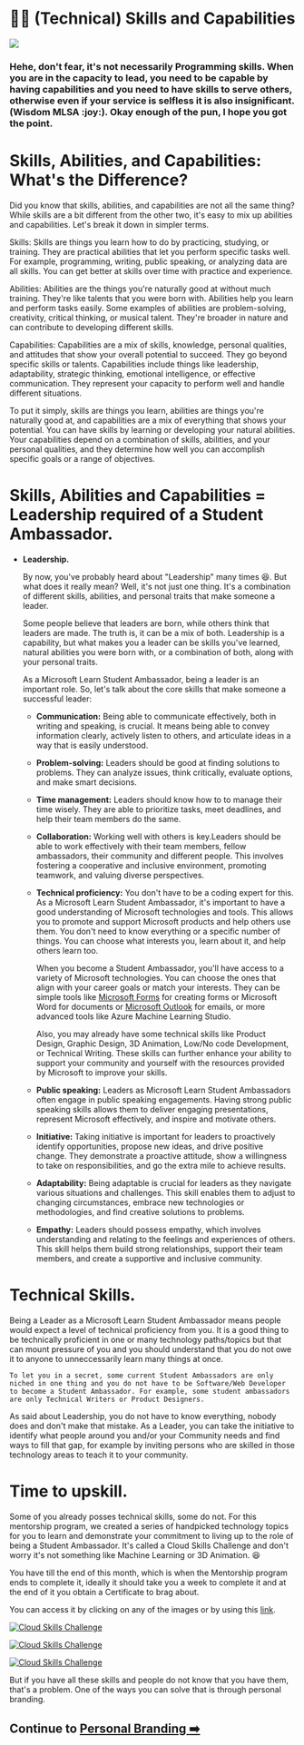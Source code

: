 # :ok_woman: (Technical) Skills and Capabilities

<img src="./../images/MLSA-MP-Skills.gif"><br>

<h3> Hehe, don't fear, it's not necessarily Programming skills. When you are in the capacity to lead, you need to be capable by having capabilities and you need to have skills to serve others, otherwise even if your service is selfless it is also insignificant. (Wisdom MLSA :joy:). Okay enough of the pun, I hope you got the point.  <h3>

# Skills, Abilities, and Capabilities: What's the Difference?

Did you know that skills, abilities, and capabilities are not all the same thing? While skills are a bit different from the other two, it's easy to mix up abilities and capabilities. Let's break it down in simpler terms.

Skills: Skills are things you learn how to do by practicing, studying, or training. They are practical abilities that let you perform specific tasks well. For example, programming, writing, public speaking, or analyzing data are all skills. You can get better at skills over time with practice and experience.

Abilities: Abilities are the things you're naturally good at without much training. They're like talents that you were born with. Abilities help you learn and perform tasks easily. Some examples of abilities are problem-solving, creativity, critical thinking, or musical talent. They're broader in nature and can contribute to developing different skills.

Capabilities: Capabilities are a mix of skills, knowledge, personal qualities, and attitudes that show your overall potential to succeed. They go beyond specific skills or talents. Capabilities include things like leadership, adaptability, strategic thinking, emotional intelligence, or effective communication. They represent your capacity to perform well and handle different situations.

To put it simply, skills are things you learn, abilities are things you're naturally good at, and capabilities are a mix of everything that shows your potential. You can have skills by learning or developing your natural abilities. Your capabilities depend on a combination of skills, abilities, and your personal qualities, and they determine how well you can accomplish specific goals or a range of objectives.

# Skills, Abilities and Capabilities = Leadership required of a Student Ambassador. 

- **Leadership.**

    By now, you've probably heard about "Leadership" many times :laughing:. But what does it really mean? Well, it's not just one thing. It's a combination of different skills, abilities, and personal traits that make someone a leader.

    Some people believe that leaders are born, while others think that leaders are made. The truth is, it can be a mix of both. Leadership is a capability, but what makes you a leader can be skills you've learned, natural abilities you were born with, or a combination of both, along with your personal traits.

    As a Microsoft Learn Student Ambassador, being a leader is an important role. So, let's talk about the core skills that make someone a successful leader:

    - **Communication:** Being able to communicate effectively, both in writing and speaking, is crucial. It means being able to convey information clearly, actively listen to others, and articulate ideas in a way that is easily understood.
  
    - **Problem-solving:** Leaders should be good at finding solutions to problems. They can analyze issues, think critically, evaluate options, and make smart decisions.
  
    - **Time management:** Leaders should know how to to manage their time wisely. They are able to prioritize tasks, meet deadlines, and help their team members do the same.
  
    - **Collaboration:** Working well with others is key.Leaders should be able to work effectively with their team members, fellow ambassadors, their community and different people. This involves fostering a cooperative and inclusive environment, promoting teamwork, and valuing diverse perspectives.
  
    - **Technical proficiency:** You don't have to be a coding expert for this. As a Microsoft Learn Student Ambassador, it's important to have a good understanding of Microsoft technologies and tools. This allows you to promote and support Microsoft products and help others use them. You don't need to know everything or a specific number of things. You can choose what interests you, learn about it, and help others learn too.

        When you become a Student Ambassador, you'll have access to a variety of Microsoft technologies. You can choose the ones that align with your career goals or match your interests. They can be simple tools like [Microsoft Forms](https://forms.office.com/) for creating forms or Microsoft Word for documents or [Microsoft Outlook](https://outlook.live.com/owa/) for emails, or more advanced tools like Azure Machine Learning Studio.

        Also, you may already have some technical skills like Product Design, Graphic Design, 3D Animation, Low/No code Development, or Technical Writing. These skills can further enhance your ability to support your community and yourself with the resources provided by Microsoft to improve your skills.
  
    - **Public speaking:** Leaders as Microsoft Learn Student Ambassadors often engage in public speaking engagements. Having strong public speaking skills allows them to deliver engaging presentations, represent Microsoft effectively, and inspire and motivate others.

    - **Initiative:** Taking initiative is important for leaders to proactively identify opportunities, propose new ideas, and drive positive change. They demonstrate a proactive attitude, show a willingness to take on responsibilities, and go the extra mile to achieve results. 

    - **Adaptability:** Being adaptable is crucial for leaders as they navigate various situations and challenges. This skill enables them to adjust to changing circumstances, embrace new technologies or methodologies, and find creative solutions to problems.

    - **Empathy:** Leaders should possess empathy, which involves understanding and relating to the feelings and experiences of others. This skill helps them build strong relationships, support their team members, and create a supportive and inclusive community.
# Technical Skills.

Being a Leader as a Microsoft Learn Student Ambassador means people would expect a level of technical proficiency from you. It is a good thing to be technically proficient in one or many technology paths/topics but that can mount pressure of you and you should understand that you do not owe it to anyone to unneccessarily learn many things at once. 
    
    
    To let you in a secret, some current Student Ambassadors are only niched in one thing and you do not have to be Software/Web Developer to become a Student Ambassador. For example, some student ambassadors are only Technical Writers or Product Designers.

As said about Leadership, you do not have to know everything, nobody does and don't make that mistake. As a Leader, you can take the initiative to identify what people around you and/or your Community needs and find ways to fill that gap, for example by inviting persons who are skilled in those technology areas to teach it to your community. 

# Time to upskill. 

Some of you already posses technical skills, some do not. For this mentorship program, we created a series of handpicked technology topics for you to learn and demonstrate your commitment to living up to the role of being a Student Ambassador. It's called a Cloud Skills Challenge and don't worry it's not something like Machine Learning or 3D Animation. :laughing:

You have till the end of this month, which is when the Mentorship program ends to complete it, ideally it should take you a week to complete it and at the end of it you obtain a Certificate to brag about.

You can access it by clicking on any of the images or by using this [link](https://aka.ms/NIGMLSAMentorship).

[![Cloud Skills Challenge](../images/MLSA-MP-Cloudskills.png)](https://aka.ms/NIGMLSAMentorship)

[![Cloud Skills Challenge](../images/MLSA-MP-Cloudskills1.png)](https://aka.ms/NIGMLSAMentorship)

[![Cloud Skills Challenge](../images/MLSA-MP-Cloudskills2.png)](https://aka.ms/NIGMLSAMentorship)

But if you have all these skills and people do not know that you have them, that's a problem. One of the ways you can solve that is through personal branding. 

## Continue to [Personal Branding :arrow_right:](./7_personal_branding.md)
  
